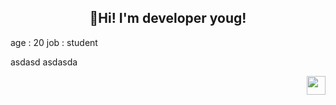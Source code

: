 <body>
  <h2 align="center">👋Hi! I'm developer youg!</h2>
  <p>
    age : 20
    job : student
  </p>
  <p align="left">
    asdasd
    asdasda
  </p>
  <p align="right">
    <img src="https://img1.daumcdn.net/thumb/R1280x0.fgif/?fname=http://t1.daumcdn.net/brunch/service/user/7JRW/image/NLdOFBMRyHsBm1l847vneqtWi9s.gif" width="30">
  </p>
</body>
